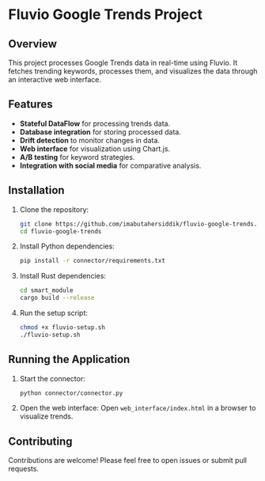 # Fluvio Google Trends Project

## Overview
This project processes Google Trends data in real-time using Fluvio. It fetches trending keywords, processes them, and visualizes the data through an interactive web interface.

## Features
- **Stateful DataFlow** for processing trends data.
- **Database integration** for storing processed data.
- **Drift detection** to monitor changes in data.
- **Web interface** for visualization using Chart.js.
- **A/B testing** for keyword strategies.
- **Integration with social media** for comparative analysis.

## Installation
1. Clone the repository:
   ```bash
   git clone https://github.com/imabutahersiddik/fluvio-google-trends.git
   cd fluvio-google-trends
   ```

2. Install Python dependencies:
   ```bash
   pip install -r connector/requirements.txt
   ```

3. Install Rust dependencies:
   ```bash
   cd smart_module
   cargo build --release
   ```

4. Run the setup script:
   ```bash
   chmod +x fluvio-setup.sh
   ./fluvio-setup.sh
   ```

## Running the Application
1. Start the connector:
   ```bash
   python connector/connector.py
   ```

2. Open the web interface:
   Open `web_interface/index.html` in a browser to visualize trends.

## Contributing
Contributions are welcome! Please feel free to open issues or submit pull requests.
